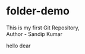 # folder-demo
This is my first Git Repository, 
<br>
Author - Sandip Kumar <br>
<p> hello dear </p>
